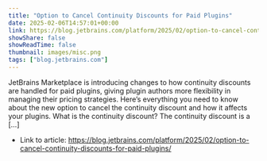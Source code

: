 ```yaml
---
title: "Option to Cancel Continuity Discounts for Paid Plugins"
date: 2025-02-06T14:57:01+00:00
link: https://blog.jetbrains.com/platform/2025/02/option-to-cancel-continuity-discounts-for-paid-plugins/
showShare: false
showReadTime: false
thumbnail: images/misc.png
tags: ["blog.jetbrains.com"]
---
```

JetBrains Marketplace is introducing changes to how continuity discounts are handled for paid plugins, giving plugin authors more flexibility in managing their pricing strategies. Here’s everything you need to know about the new option to cancel the continuity discount and how it affects your plugins. What is the continuity discount? The continuity discount is a […]

- Link to article: https://blog.jetbrains.com/platform/2025/02/option-to-cancel-continuity-discounts-for-paid-plugins/
